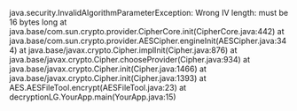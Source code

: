 java.security.InvalidAlgorithmParameterException: Wrong IV length: must be 16 bytes long
	at java.base/com.sun.crypto.provider.CipherCore.init(CipherCore.java:442)
	at java.base/com.sun.crypto.provider.AESCipher.engineInit(AESCipher.java:344)
	at java.base/javax.crypto.Cipher.implInit(Cipher.java:876)
	at java.base/javax.crypto.Cipher.chooseProvider(Cipher.java:934)
	at java.base/javax.crypto.Cipher.init(Cipher.java:1466)
	at java.base/javax.crypto.Cipher.init(Cipher.java:1393)
	at AES.AESFileTool.encrypt(AESFileTool.java:23)
	at decryptionLG.YourApp.main(YourApp.java:15)
